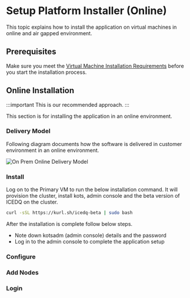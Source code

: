 # Setup Platform Installer (Online)

This topic explains how to install the application on virtual machines in online and air gapped environment.

## Prerequisites 

Make sure you meet the [Virtual Machine Installation Requirements](requirements#using-virtual-machines) before you start the installation process.

## Online Installation 

:::important
This is our recommended approach. 
:::

This section is for installing the application in an online environment.

### Delivery Model

Following diagram documents how the software is delivered in customer environment in an online environment.

![On Prem Online Delivery Model](/img/on-prem-online-delivery-model.png)

### Install 

Log on to the Primary VM to run the below installation command. It will provision the cluster, install kots, admin console and the beta version of ICEDQ on the cluster. 

```bash
curl -sSL https://kurl.sh/icedq-beta | sudo bash
```

After the installation is complete follow below steps. 

* Note down kotsadm (admin console) details and the password 
* Log in to the admin console to complete the application setup

### Configure 

### Add Nodes

### Login

